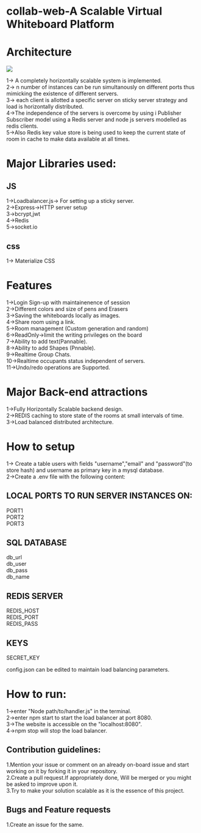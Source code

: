 # collab-web-A Scalable Virtual Whiteboard Platform

# Architecture

![](https://github.com/sig5/collab-web/blob/master/views/images/archi.png)

1-> A completely horizontally scalable system is implemented.  
2-> n number of instances can be run simultanously on different ports thus mimicking the existence of different servers.  
3-> each client is allotted a specific server on sticky server strategy and load is horizontally distributed.  
4->The independence of the servers is overcome by using i Publisher Subscriber model using a Redis server and node js servers modelled as  redis clients.  
5->Also Redis key value store is being used to keep the current state of room in cache to make data available at all times.  

# Major Libraries used:
## JS
1->Loadbalancer.js-> For setting up a sticky server.  
2->Express->HTTP server setup  
3->bcrypt,jwt  
4->Redis  
5->socket.io  
## css
1-> Materialize CSS

# Features
1->Login Sign-up with maintainenence of session  
2->Different colors and size of pens and Erasers  
3->Saving the whiteboards locally as images.  
4->Share room using a link.  
5->Room management (Custom generation and random)  
6->ReadOnly->limit the writing privileges on the board  
7->Ability to add text(Pannable).  
8->Ability to add Shapes (Pnnable).  
9->Realtime Group Chats.  
10->Realtime occupants status independent of servers.  
11->Undo/redo operations are Supported.  
# Major Back-end attractions
1->Fully Horizontally Scalable backend design.  
2->REDIS caching to store state of the rooms at small intervals of time.  
3->Load balanced distributed architecture.
# How to setup
1-> Create a table users with fields "username","email" and "password"(to store hash) and username as primary key in a mysql database.  
2->Create a .env file with the following content:  
## LOCAL PORTS TO RUN SERVER INSTANCES ON:
PORT1  
PORT2  
PORT3  
## SQL DATABASE
db_url  
db_user  
db_pass  
db_name  
## REDIS SERVER
REDIS_HOST  
REDIS_PORT  
REDIS_PASS  
## KEYS
SECRET_KEY  

config.json can be edited to maintain load balancing parameters.  
# How to run:
1->enter "Node path/to/handler.js" in the terminal.  
2->enter npm start to start the load balancer at port 8080.  
3->The website is accessible on the "localhost:8080".  
4->npm stop will stop the load balancer.

## Contribution guidelines:
1.Mention your issue or comment on an already on-board issue and start working on it by forking it in your repository.  
2.Create a pull request.If appropriately done, Will be merged or you might be asked to improve upon it.  
3.Try to make your solution scalable as it is the essence of this project.   
## Bugs and Feature requests
1.Create an issue for the same.


